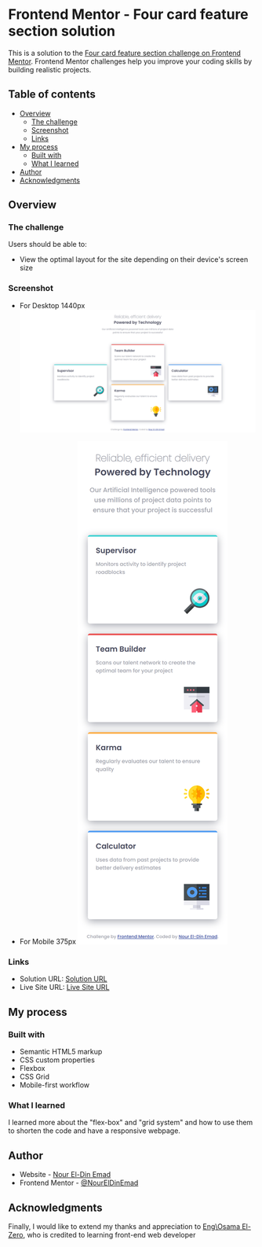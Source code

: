 # Frontend Mentor - Four card feature section solution

This is a solution to the [Four card feature section challenge on Frontend Mentor](https://www.frontendmentor.io/challenges/four-card-feature-section-weK1eFYK). Frontend Mentor challenges help you improve your coding skills by building realistic projects. 

## Table of contents

- [Overview](#overview)
  - [The challenge](#the-challenge)
  - [Screenshot](#screenshot)
  - [Links](#links)
- [My process](#my-process)
  - [Built with](#built-with)
  - [What I learned](#what-i-learned)
- [Author](#author)
- [Acknowledgments](#acknowledgments)


## Overview

### The challenge

Users should be able to:

- View the optimal layout for the site depending on their device's screen size

### Screenshot

- For Desktop 1440px
![](/design/desktop-design-1440px.png)

- For Mobile 375px
![](/design/mobile-design-375px.png)

### Links

- Solution URL: [Solution URL](https://www.frontendmentor.io/solutions/four-card-feature-section-master-Dgg1cTyuO-)
- Live Site URL: [Live Site URL](https://noureldinemad.github.io/FourCardFeatureSectionMaster/)

## My process

### Built with

- Semantic HTML5 markup
- CSS custom properties
- Flexbox
- CSS Grid
- Mobile-first workflow

### What I learned

I learned more about the "flex-box" and "grid system" and how to use them to shorten the code and have a responsive webpage.

## Author

- Website - [Nour El-Din Emad](https://github.com/NourElDinEmad)
- Frontend Mentor - [@NourElDinEmad](https://www.frontendmentor.io/profile/NourElDinEmad)

## Acknowledgments

Finally, I would like to extend my thanks and appreciation to [Eng\Osama El-Zero](https://web.facebook.com/OsElzero), who is credited to learning front-end web developer